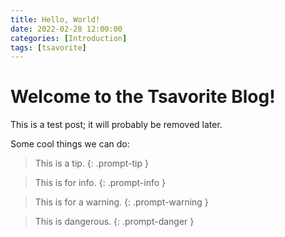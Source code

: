```yaml
---
title: Hello, World!
date: 2022-02-28 12:00:00
categories: [Introduction]
tags: [tsavorite]
---
```


# Welcome to the Tsavorite Blog!

This is a test post; it will probably be removed later.

Some cool things we can do:

> This is a tip.
{: .prompt-tip }

> This is for info.
{: .prompt-info }

> This is for a warning.
{: .prompt-warning }

> This is dangerous.
{: .prompt-danger }
